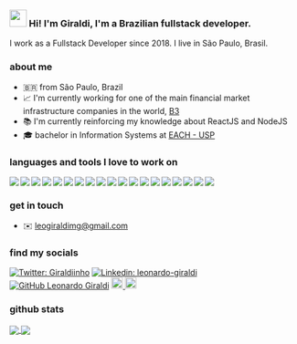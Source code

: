 ### <img src="https://media.giphy.com/media/hvRJCLFzcasrR4ia7z/giphy.gif" width="30px"> Hi! I'm Giraldi, I'm a Brazilian fullstack developer.

I work as a Fullstack Developer since 2018. I live in São Paulo, Brasil.

### about me

- 🇧🇷 from São Paulo, Brazil
- 📈 I'm currently working for one of the main financial market infrastructure companies in the world, [B3](https://www.b3.com.br/pt_br/)
- 📚 I'm currently reinforcing my knowledge about ReactJS and NodeJS
- 🎓 bachelor in Information Systems at [EACH - USP](http://www.each.usp.br/)

### languages and tools I love to work on

<img src="https://img.icons8.com/color/25/000000/javascript.png" align="left" />
<img src="https://img.icons8.com/color/25/000000/react-native.png" align="left" />
<img src="https://img.icons8.com/color/25/000000/typescript.png" align="left" />
<img src="https://img.icons8.com/color/25/000000/nodejs.png" align="left" />
<img src="https://img.icons8.com/color/25/000000/python.png" align="left" />
<img src="https://img.icons8.com/color/25/000000/vue-js.png" align="left" />
<img src="https://img.icons8.com/color/25/000000/ansible.png" align="left" />
<img src="https://img.icons8.com/color/25/000000/sass-avatar.png" align="left" />
<img src="https://img.icons8.com/color/25/000000/ubuntu--v1.png" align="left" />
<img src="https://img.icons8.com/color/25/000000/docker.png" align="left" />
<img src="https://img.icons8.com/color/25/000000/amazon-web-services.png" align="left" />
<img src="https://img.icons8.com/color/25/000000/google-cloud-platform.png" align="left" />
<img src="https://img.icons8.com/color/25/000000/mongodb.png" align="left" />
<img src="https://img.icons8.com/color/25/000000/mysql.png" align="left" />
<img src="https://img.icons8.com/color/25/000000/visual-studio-code-2019.png" align="left" />
<img src="https://img.icons8.com/fluency/25/000000/pop-os-logo.png" align="left"/>
<img src="https://img.icons8.com/external-tal-revivo-color-tal-revivo/25/000000/external-vim-a-highly-configurable-text-editor-for-efficiently-creating-and-changing-any-kind-of-text-logo-color-tal-revivo.png" align="left"/>
<img src="https://img.icons8.com/color/25/000000/figma--v1.png" align="left"/>
<img src="https://img.icons8.com/color/25/000000/github.png" align="left" />

<br>

### get in touch

- ✉️ leogiraldimg@gmail.com

### find my socials

[![Twitter: Giraldiinho](https://img.shields.io/twitter/follow/Giraldiinho?style=social)](https://twitter.com/Giraldiinho)
[![Linkedin: leonardo-giraldi](https://img.shields.io/badge/-leonardogiraldi-blue?style=flat-square&logo=Linkedin&logoColor=white&link=https://www.linkedin.com/in/leonardo-giraldi/)](https://www.linkedin.com/in/leonardo-giraldi/)
[![GitHub Leonardo Giraldi](https://img.shields.io/github/followers/leogiraldimg?label=follow&style=social)](https://github.com/leogiraldimg)
<a href="https://letterboxd.com/leogiraldimg/">
  <img src="https://a.ltrbxd.com/logos/letterboxd-decal-dots-neg-rgb.svg" width="20" />
</a>
<a href="https://www.skoob.com.br/usuario/8828560">
  <img src="https://4.bp.blogspot.com/-3z6rqetKD_w/Wn-Vf98bFfI/AAAAAAAA9Ec/Cl05s1p9MFooF1IgQmyWCzImnn5AJqtUQCLcBGAs/s1600/Rede%2BSocial_Skoob.fw.png" width="20" />
</a>

### github stats

<a href="https://github.com/anuraghazra/github-readme-stats">
  <img align="center" src="https://github-readme-stats.vercel.app/api/top-langs/?username=leogiraldimg&layout=compact&theme=tokyonight" />
</a>
<a href="https://github.com/anuraghazra/github-readme-stats">
  <img align="center" src="https://github-readme-stats.vercel.app/api?username=leogiraldimg&show_icons=true&theme=tokyonight" />
</a>
